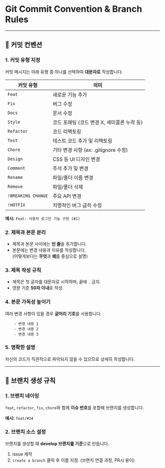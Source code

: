 # Git Commit Convention & Branch Rules
---
## 📌 커밋 컨벤션

### 1. **커밋 유형 지정**
커밋 메시지는 아래 유형 중 하나를 선택하여 **대문자로** 작성합니다.

| 커밋 유형          | 의미                                             |
|--------------------|------------------------------------------------|
| `Feat`            | 새로운 기능 추가                                |
| `Fix`             | 버그 수정                                       |
| `Docs`            | 문서 수정                                       |
| `Style`           | 코드 포매팅 (코드 변경 X, 세미콜론 누락 등)       |
| `Refactor`        | 코드 리팩토링                                   |
| `Test`            | 테스트 코드 추가 및 리팩토링                   |
| `Chore`           | 기타 변경 사항 (ex: .gitignore 수정)            |
| `Design`          | CSS 등 UI 디자인 변경                           |
| `Comment`         | 주석 추가 및 변경                              |
| `Rename`          | 파일/폴더 이름 변경                            |
| `Remove`          | 파일/폴더 삭제                                 |
| `!BREAKING CHANGE`| 주요 API 변경                                  |
| `!HOTFIX`         | 치명적인 버그 급히 수정                        |

**예시:**
`Feat: 사용자 로그인 기능 구현 (#1)`

### 2. **제목과 본문 분리**
- 제목과 본문 사이에는 **빈 줄**을 추가합니다.
- 본문에는 변경 내용과 이유를 작성합니다.  
  (어떻게보다는 **무엇**과 **왜**를 중심으로 설명)


### 3. **제목 작성 규칙**
- 제목은 첫 글자를 대문자로 시작하며, 끝에 `.` 금지.
- 영문 기준 **50자 이내**로 작성.


### 4. **본문 가독성 높이기**
여러 변경 사항이 있을 경우 **글머리 기호**를 사용합니다.
```
    - 변경 내용 1
    - 변경 내용 2
    - 변경 내용 3
```

### 5. **명확한 설명**
자신의 코드가 직관적으로 파악되지 않을 수 있으므로 상세히 작성합니다.

---
## 🌿 브랜치 생성 규칙

### 1. 브랜치 네이밍
`feat`, `refactor`, `fix`, `chore`와 함께 **이슈 번호**를 포함해 브랜치를 생성합니다.

**예시:** `feat/#34`

### 2. 브랜치 소스 설정
브랜치를 생성할 때 **develop 브랜치를 기준**으로 만듭니다.

1. issue 제작
2. `create a branch` 클릭 후 이름 지정. (브랜치 연결 과정, PR시 용이)

